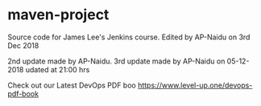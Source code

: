 # maven-project
Source code for James Lee's Jenkins course. Edited by AP-Naidu on 3rd Dec 2018

2nd update made by AP-Naidu. 3rd update made by AP-Naidu on 05-12-2018 udated at 21:00 hrs   

Check out our Latest DevOps PDF boo https://www.level-up.one/devops-pdf-book
